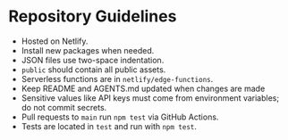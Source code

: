 # Repository Guidelines

- Hosted on Netlify.
- Install new packages when needed.
- JSON files use two-space indentation.
- `public` should contain all public assets.
- Serverless functions are in `netlify/edge-functions`.
- Keep README and AGENTS.md updated when changes are made
- Sensitive values like API keys must come from environment variables; do not commit secrets.
- Pull requests to `main` run `npm test` via GitHub Actions.
- Tests are located in `test` and run with `npm test`.
